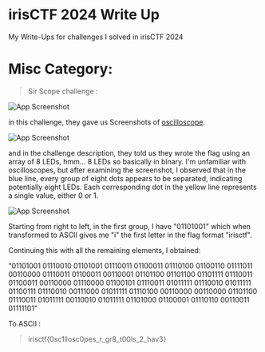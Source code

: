 # irisCTF 2024 Write Up
My Write-Ups for challenges I solved in irisCTF 2024

# Misc Category:
> Sir Scope challenge :

![App Screenshot](https://cdn.discordapp.com/attachments/1067452256686981161/1194017381782126764/Screen_Shot_2024-01-08_at_9.28.43_PM.png?ex=65aed257&is=659c5d57&hm=ee50aeaa38c5bd9dcb989de315ffb844e05eef3cfea245296d4f33156eab8efb&)

in this challenge, they gave us Screenshots of [oscilloscope](https://en.wikipedia.org/wiki/Oscilloscope).

![App Screenshot](https://cdn.discordapp.com/attachments/1067452256686981161/1194017381421432952/chal1.jpeg?ex=65aed257&is=659c5d57&hm=09243f110dcec1bccdb0b1d0805aafc90c0332b7a0d78382566285997813ed9e&)

and in the challenge description, they told us they wrote the flag using an array of 8 LEDs, hmm... 8 LEDs so basically in binary.
I'm unfamiliar with oscilloscopes, but after examining the screenshot, I observed that in the blue line, every group of eight dots appears to be separated, indicating potentially eight LEDs. Each corresponding dot in the yellow line represents a single value, either 0 or 1.

![App Screenshot](https://cdn.discordapp.com/attachments/1067452256686981161/1194024623478677574/capture_0.jpeg?ex=65aed916&is=659c6416&hm=5dc86359aeb9ac97eb394b7ec987c2e3e174dd11267a934ea48d9ac59a72c4f5&)

Starting from right to left, in the first group, I have "01101001" which when transformed to ASCII gives me "i" the first letter in the flag format "irisctf".

Continuing this with all the remaining elements, I obtained:

"01101001 01110010 01101001 01110011 01100011 01110100 01100110 01111011 00110000 01110011 01100011 00110001 01101100 01101100 01101111 01110011 01100011 00110000 01110000 01100101 01110011 01011111 01110010 01011111 01100111 01110010 00111000 01011111 01110100 00110000 00110000 01101100 01110011 01011111 00110010 01011111 01101000 01100001 01110110 00110011 01111101"

To ASCII : 
> irisctf{0sc1llosc0pes_r_gr8_t00ls_2_hav3}
